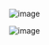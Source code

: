 ![image](https://user-images.githubusercontent.com/112507390/232195587-85fb66b6-b22a-4009-afbf-78edcdcddac2.png)


![image](https://user-images.githubusercontent.com/112507390/232195608-74944557-1c0e-4f23-80d7-d4a8134cd0e1.png)
